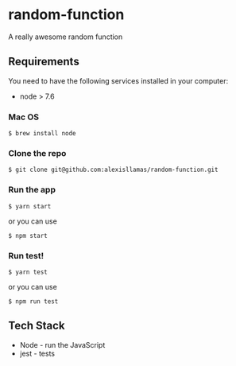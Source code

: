 # random-function

A really awesome random function

## Requirements

You need to have the following services installed in your computer:

* node > 7.6

### Mac OS

```
$ brew install node
```


### Clone the repo

```
$ git clone git@github.com:alexisllamas/random-function.git
```

### Run the app

```
$ yarn start
```

or you can use

```
$ npm start
```

### Run test!

```
$ yarn test
```

or you can use

```
$ npm run test
```

## Tech Stack

* Node - run the JavaScript
* jest - tests
